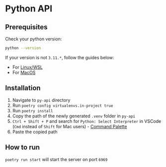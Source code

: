 # Python API

## Prerequisites

Check your python version:
```bash
python --version
```
If your version is not `3.11.*`, follow the guides below:
* For [Linux/WSL](https://www.itsupportwale.com/blog/how-to-upgrade-to-python-3-11-on-ubuntu-20-04-and-22-04-lts/)
* For [MacOS](https://apple.stackexchange.com/questions/201612/keeping-python-3-up-to-date-on-a-mac#:~:text=to%20update%20python%20run%20brew,also%20take%20care%20of%20R)

## Installation
1. Navigate to `py-api` directory
2. Run `poetry config virtualenvs.in-project true`
3. Run `poetry install`
4. Copy the path of the newly generated `.venv` folder in `py-api`
5. `Ctrl + Shift + P` and search for `Python: Select Interpreter` in VSCode (`Cmd` instead of `Shift` for Mac users) - [Command Palette](https://code.visualstudio.com/docs/getstarted/userinterface#_command-palette)
6. Paste the copied path

## How to run
`poetry run start` will start the server on port `6969`
